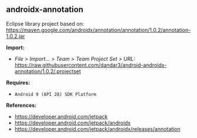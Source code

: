 ## androidx-annotation

Eclipse library project based on:<br/>
https://maven.google.com/androidx/annotation/annotation/1.0.2/annotation-1.0.2.jar

**Import:**
- _File > Import... > Team > Team Project Set > URL:_<br/>
  https://raw.githubusercontent.com/dandar3/android-androidx-annotation/1.0.2/.projectset

**Requires:**
- `Android 9 (API 28) SDK Platform`

**References:**
- https://developer.android.com/jetpack
- https://developer.android.com/jetpack/androidx
- https://developer.android.com/jetpack/androidx/releases/annotation